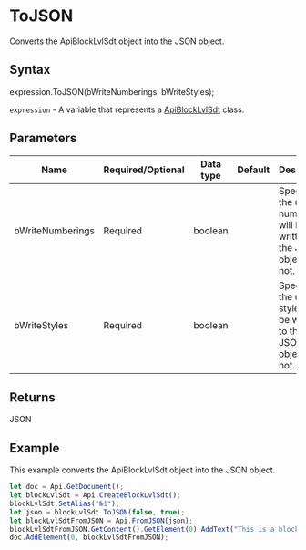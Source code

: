 # ToJSON

Converts the ApiBlockLvlSdt object into the JSON object.

## Syntax

expression.ToJSON(bWriteNumberings, bWriteStyles);

`expression` - A variable that represents a [ApiBlockLvlSdt](../ApiBlockLvlSdt.md) class.

## Parameters

| **Name** | **Required/Optional** | **Data type** | **Default** | **Description** |
| ------------- | ------------- | ------------- | ------------- | ------------- |
| bWriteNumberings | Required | boolean |  | Specifies if the used numberings will be written to the JSON object or not. |
| bWriteStyles | Required | boolean |  | Specifies if the used styles will be written to the JSON object or not. |

## Returns

JSON

## Example

This example converts the ApiBlockLvlSdt object into the JSON object.

```javascript
let doc = Api.GetDocument();
let blockLvlSdt = Api.CreateBlockLvlSdt();
blockLvlSdt.SetAlias("№1");
let json = blockLvlSdt.ToJSON(false, true);
let blockLvlSdtFromJSON = Api.FromJSON(json);
blockLvlSdtFromJSON.GetContent().GetElement(0).AddText("This is a block text content control.");
doc.AddElement(0, blockLvlSdtFromJSON);
```
